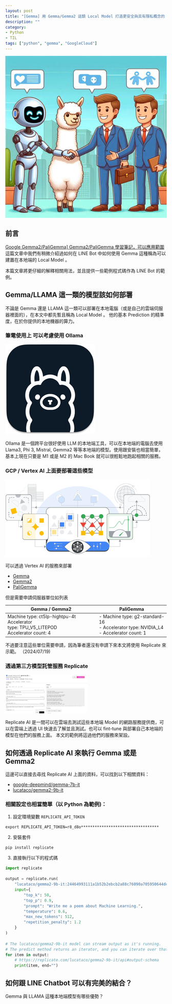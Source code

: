 ```yaml
---
layout: post
title: "[Gemma] 用 Gemma/Gemma2 這類 Local Model 打造更安全與具有隱私概念的 LINE ChatBot"
description: ""
category: 
- Python 
- TIL
tags: ["python", "gemma", "GoogleCloud"]
---
```


<img src="../images/2022/OIG1.MhE3CMXSMoTMNyqkN-20240721175659088.jpeg" alt="卡通風格，一個聊天機器人同時握手 Alpaca  跟 大企業穿著西裝的上班族 。三個人一起握手" style="zoom:50%;" />

## 前言

[Google Gemma2/PaliGemma\] Gemma2/PaliGemma 學習筆記，可以應用範圍](http://www.evanlin.com/google-gemma2_study_note/) 這篇文章中我們有稍微介紹過如何在 LINE Bot 中如何使用 Gemma 這種稱為可以建置在本地端的 Local Model 。

本篇文章將更仔細的解釋相關用法，並且提供一些範例程式碼作為 LINE Bot 的範例。



## Gemma/LLAMA 這一類的模型該如何部署

不論是 Gemma 還是 LLAMA 這一類可以部署在本地電腦（或是自己的雲端伺服器裡面的），在本文中都先暫且稱為 Local Model 。 他的基本 Prediction 的精準度，在於你提供的本地機器的算力。

### 筆電使用上 可以考慮使用 Ollama

![ollama-webui · GitHub](../images/2022/147204191.png)

Ollama 是一個跨平台很好使用 LLM 的本地端工具，可以在本地端的電腦去使用 Llama3, Phi 3, Mistral, Gemma2 等等本地端的模型。使用跟安裝也相當簡單，基本上現在只要是 M1 或是 M2 的 Mac Book 就可以很輕鬆地跑起相關的服務。



### GCP / Vertex AI 上面要部署這些模型

<img src="../images/2022/intro-billboard-v2.png" alt="img" style="zoom:67%;" />

可以透過 Vertex AI 的服務來部署

- [Gemma](https://console.cloud.google.com/vertex-ai/publishers/google/model-garden/335)
- [Gemma2](https://console.cloud.google.com/vertex-ai/publishers/google/model-garden/gemma2)
- [PaliGemma](https://console.cloud.google.com/vertex-ai/publishers/google/model-garden/paligemma)

但是需要申請伺服器單位如列表 

| Gemma / Gemma2                                               | PaliGemma                                                    |
| ------------------------------------------------------------ | ------------------------------------------------------------ |
| Machine type: ct5lp-hightpu-4t Accelerator <br />type: TPU_V5_LITEPOD <br />Accelerator count: 4 | - Machine type: g2-standard-16<br/>- Accelerator type: NVIDIA_L4<br/>- Accelerator count: 1 |


不過要注意這些單位需要申請，因為筆者還沒有申請下來本文將使用 Replicate 來示範。 （2024/07/19)



### 透過第三方模型託管服務 Replicate 

<img src="../images/2022/Google Chrome 2024-07-21 17.52.04.png" alt="Google Chrome 2024-07-21 17.52.04" style="zoom:25%;" />

Replicate AI 是一間可以在雲端去測試這些本地端 Model 的網路服務提供商，可以在雲端上透過 UI 快速去了解並且測試。也可以 fint-tune 與部署自己本地端的模型在他們的服務上面。 本文的範例將這過他們的服務來架設。



## 如何透過 Replicate AI 來執行 Gemma 或是 Gemma2

這邊可以直接去尋找 Replicate AI 上面的資料，可以找到以下相關資料：

- [google-deepmind/gemma-7b-it](https://replicate.com/google-deepmind/gemma-7b-it)
- [lucataco/gemma2-9b-it](https://replicate.com/lucataco/gemma2-9b-it)

### 相關設定也相當簡單（以 Python 為範例)：

1. 設定環境變數 `REPLICATE_API_TOKEN` 

```shell
export REPLICATE_API_TOKEN=r8_d8o**********************************
```



2. 安裝套件

```shell
pip install replicate
```



3. 直接執行以下的程式碼

```python
import replicate

output = replicate.run(
    "lucataco/gemma2-9b-it:24464993111a1b52b2ebcb2a88c76090a705950644dca3a3955ee40d80909f2d",
    input={
        "top_k": 50,
        "top_p": 0.9,
        "prompt": "Write me a poem about Machine Learning.",
        "temperature": 0.6,
        "max_new_tokens": 512,
        "repetition_penalty": 1.2
    }
)

# The lucataco/gemma2-9b-it model can stream output as it's running.
# The predict method returns an iterator, and you can iterate over that output.
for item in output:
    # https://replicate.com/lucataco/gemma2-9b-it/api#output-schema
    print(item, end="")
```



## 如何跟 LINE Chatbot 可以有完美的結合？

Gemma 與 LLAMA 這種本地端模型有哪些優勢？
